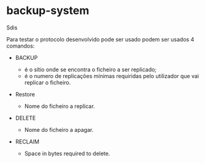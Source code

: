 # backup-system
Sdis

Para testar o protocolo desenvolvido pode ser usado podem ser usados 4 comandos:
- BACKUP <File Path> <Replication Degree>
  - <File Path> é o sítio onde se encontra o ficheiro a ser replicado;
  - <Replication Degree> é o numero de replicações mínimas requiridas pelo utilizador que vai replicar o ficheiro.
  
- Restore <Ficheiro> 
  - Nome do ficheiro a replicar.
  
- DELETE <Ficheiro>
  - Nome do ficheiro a apagar.
  
- RECLAIM <Space>
  - Space in bytes required to delete.
